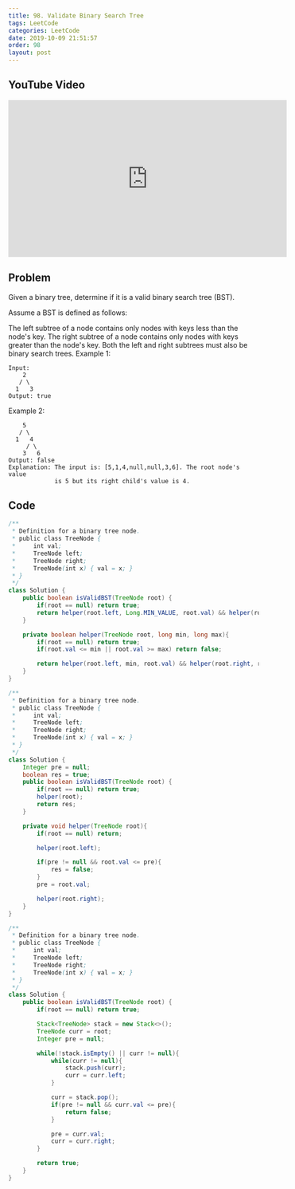 ```yaml
---
title: 98. Validate Binary Search Tree
tags: LeetCode
categories: LeetCode
date: 2019-10-09 21:51:57
order: 98
layout: post
---
```


## YouTube Video

<iframe width="560" height="315" src="https://www.youtube.com/embed/n_bdrIzrnPA" frameborder="0" allow="accelerometer; autoplay; encrypted-media; gyroscope; picture-in-picture" allowfullscreen></iframe>

## Problem

Given a binary tree, determine if it is a valid binary search tree (BST).

Assume a BST is defined as follows:

The left subtree of a node contains only nodes with keys less than the node's key.
The right subtree of a node contains only nodes with keys greater than the node's key.
Both the left and right subtrees must also be binary search trees.
Example 1:

```
Input:
    2
   / \
  1   3
Output: true
```

Example 2:

```
    5
   / \
  1   4
     / \
    3   6
Output: false
Explanation: The input is: [5,1,4,null,null,3,6]. The root node's value
             is 5 but its right child's value is 4.
```

## Code

```java
/**
 * Definition for a binary tree node.
 * public class TreeNode {
 *     int val;
 *     TreeNode left;
 *     TreeNode right;
 *     TreeNode(int x) { val = x; }
 * }
 */
class Solution {
    public boolean isValidBST(TreeNode root) {
        if(root == null) return true;
        return helper(root.left, Long.MIN_VALUE, root.val) && helper(root.right, root.val, Long.MAX_VALUE);
    }

    private boolean helper(TreeNode root, long min, long max){
        if(root == null) return true;
        if(root.val <= min || root.val >= max) return false;

        return helper(root.left, min, root.val) && helper(root.right, root.val, max);
    }
}
```

```java
/**
 * Definition for a binary tree node.
 * public class TreeNode {
 *     int val;
 *     TreeNode left;
 *     TreeNode right;
 *     TreeNode(int x) { val = x; }
 * }
 */
class Solution {
    Integer pre = null;
    boolean res = true;
    public boolean isValidBST(TreeNode root) {
        if(root == null) return true;
        helper(root);
        return res;
    }

    private void helper(TreeNode root){
        if(root == null) return;

        helper(root.left);

        if(pre != null && root.val <= pre){
            res = false;
        }
        pre = root.val;

        helper(root.right);
    }
}
```

```java
/**
 * Definition for a binary tree node.
 * public class TreeNode {
 *     int val;
 *     TreeNode left;
 *     TreeNode right;
 *     TreeNode(int x) { val = x; }
 * }
 */
class Solution {
    public boolean isValidBST(TreeNode root) {
        if(root == null) return true;

        Stack<TreeNode> stack = new Stack<>();
        TreeNode curr = root;
        Integer pre = null;

        while(!stack.isEmpty() || curr != null){
            while(curr != null){
                stack.push(curr);
                curr = curr.left;
            }

            curr = stack.pop();
            if(pre != null && curr.val <= pre){
                return false;
            }

            pre = curr.val;
            curr = curr.right;
        }

        return true;
    }
}
```
